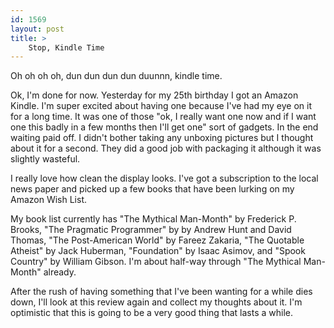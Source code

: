 ```yaml
---
id: 1569
layout: post
title: >
    Stop, Kindle Time
---
```


Oh oh oh oh, dun dun dun dun duunnn, kindle time.

Ok, I'm done for now. Yesterday for my 25th birthday I got an Amazon Kindle. I'm super excited about having one because I've had my eye on it for a long time. It was one of those "ok, I really want one now and if I want one this badly in a few months then I'll get one" sort of gadgets. In the end waiting paid off. I didn't bother taking any unboxing pictures but I thought about it for a second. They did a good job with packaging it although it was slightly wasteful. 

I really love how clean the display looks. I've got a subscription to the local news paper and picked up a few books that have been lurking on my Amazon Wish List.

My book list currently has "The Mythical Man-Month" by Frederick P. Brooks, "The Pragmatic Programmer" by by Andrew Hunt and David Thomas, "The Post-American World" by Fareez Zakaria, "The Quotable Atheist" by Jack Huberman, "Foundation" by Isaac Asimov, and "Spook Country" by William Gibson. I'm about half-way through "The Mythical Man-Month" already.

After the rush of having something that I've been wanting for a while dies down, I'll look at this review again and collect my thoughts about it. I'm optimistic that this is going to be a very good thing that lasts a while.
